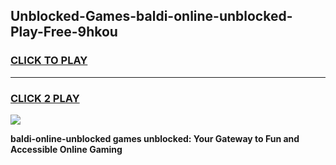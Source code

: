 
## Unblocked-Games-baldi-online-unblocked-Play-Free-9hkou
<h3>
<a href="https://premium76.site?title=baldi-online-unblocked&ref=18A1">CLICK TO PLAY</a></h3>
<hr>

<h3>
<a href="https://premium76.site?title=baldi-online-unblocked&ref=18A1">CLICK 2 PLAY</a>
  
</h3>

<a href="https://premium76.site?title=baldi-online-unblocked&ref=18A1"><img src="https://clearcache.store/games.png"></a>


**baldi-online-unblocked games unblocked: Your Gateway to Fun and Accessible Online Gaming**
